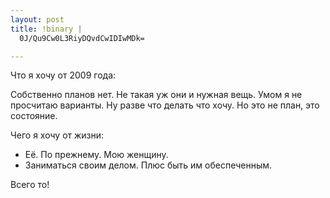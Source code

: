 ```yaml
--- 
layout: post
title: !binary |
  0J/Qu9Cw0L3RiyDQvdCwIDIwMDk=

---
```

Что я хочу от 2009 года:

Собственно планов нет. Не такая уж они и нужная вещь. Умом я не просчитаю варианты.
Ну разве что делать что хочу. Но это не план, это состояние.

Чего я хочу от жизни:
<ul>
	<li>Её. По прежнему. Мою женщину.</li>
	<li>Заниматься своим делом.  Плюс быть им обеспеченным.</li>
</ul>
Всего то!
